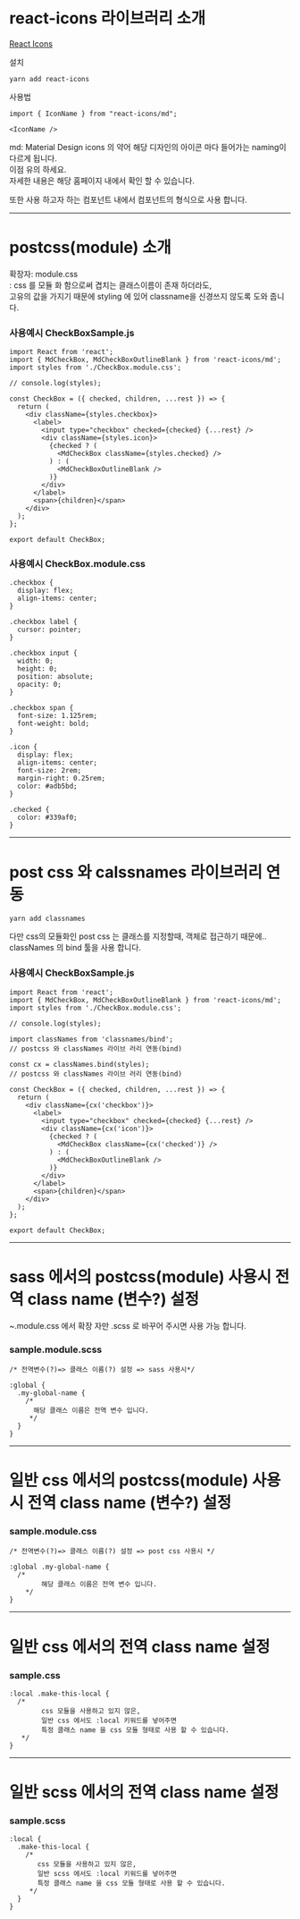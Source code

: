 # react-icons 라이브러리 소개

[React Icons](https://react-icons.github.io/react-icons/)

설치

```
yarn add react-icons
```

사용법

```
import { IconName } from "react-icons/md";

<IconName />
```

md: Material Design icons 의 약어
해당 디자인의 아이콘 마다 들어가는 naming이 다르게 됩니다.  
이점 유의 하세요.  
자세한 내용은 해당 홈페이지 내에서 확인 할 수 있습니다.

또한 사용 하고자 하는 컴포넌트 내에서 컴포넌트의 형식으로 사용 합니다.

---

# postcss(module) 소개

확장자: module.css  
: css 를 모듈 화 함으로써 겹치는 클래스이름이 존재 하더라도,  
고유의 값을 가지기 때문에 styling 에 있어 classname을 신경쓰지 않도록 도와 줍니다.

### 사용예시 CheckBoxSample.js

```
import React from 'react';
import { MdCheckBox, MdCheckBoxOutlineBlank } from 'react-icons/md';
import styles from './CheckBox.module.css';

// console.log(styles);

const CheckBox = ({ checked, children, ...rest }) => {
  return (
    <div className={styles.checkbox}>
      <label>
        <input type="checkbox" checked={checked} {...rest} />
        <div className={styles.icon}>
          {checked ? (
            <MdCheckBox className={styles.checked} />
          ) : (
            <MdCheckBoxOutlineBlank />
          )}
        </div>
      </label>
      <span>{children}</span>
    </div>
  );
};

export default CheckBox;
```

### 사용예시 CheckBox.module.css

```
.checkbox {
  display: flex;
  align-items: center;
}

.checkbox label {
  cursor: pointer;
}

.checkbox input {
  width: 0;
  height: 0;
  position: absolute;
  opacity: 0;
}

.checkbox span {
  font-size: 1.125rem;
  font-weight: bold;
}

.icon {
  display: flex;
  align-items: center;
  font-size: 2rem;
  margin-right: 0.25rem;
  color: #adb5bd;
}

.checked {
  color: #339af0;
}
```

---

# post css 와 calssnames 라이브러리 연동

```
yarn add classnames
```

다만 css의 모듈화인 post css 는 클래스를 지정할때, 객체로 접근하기 때문에..  
classNames 의 bind 툴을 사용 합니다.

### 사용예시 CheckBoxSample.js

```
import React from 'react';
import { MdCheckBox, MdCheckBoxOutlineBlank } from 'react-icons/md';
import styles from './CheckBox.module.css';

// console.log(styles);

import classNames from 'classnames/bind';
// postcss 와 classNames 라이브 러리 연동(bind)

const cx = classNames.bind(styles);
// postcss 와 classNames 라이브 러리 연동(bind)

const CheckBox = ({ checked, children, ...rest }) => {
  return (
    <div className={cx('checkbox')}>
      <label>
        <input type="checkbox" checked={checked} {...rest} />
        <div className={cx('icon')}>
          {checked ? (
            <MdCheckBox className={cx('checked')} />
          ) : (
            <MdCheckBoxOutlineBlank />
          )}
        </div>
      </label>
      <span>{children}</span>
    </div>
  );
};

export default CheckBox;
```

---

# sass 에서의 postcss(module) 사용시 전역 class name (변수?) 설정

~.module.css 에서 확장 자만 .scss 로 바꾸어 주시면 사용 가능 합니다.

### sample.module.scss

```
/* 전역변수(?)=> 클래스 이름(?) 설정 => sass 사용시*/

:global {
  .my-global-name {
    /*
      해당 클래스 이름은 전역 변수 입니다.
     */
  }
}
```

---

# 일반 css 에서의 postcss(module) 사용시 전역 class name (변수?) 설정

### sample.module.css

```
/* 전역변수(?)=> 클래스 이름(?) 설정 => post css 사용시 */

:global .my-global-name {
  /*
        해당 클래스 이름은 전역 변수 입니다.
    */
}
```

---

# 일반 css 에서의 전역 class name 설정

### sample.css

```
:local .make-this-local {
  /*
        css 모듈을 사용하고 있지 않은,
        일반 css 에서도 :local 키워드를 넣어주면
        특정 클래스 name 을 css 모듈 형태로 사용 할 수 있습니다.
   */
}
```

---

# 일반 scss 에서의 전역 class name 설정

### sample.scss

```
:local {
  .make-this-local {
    /*
       css 모듈을 사용하고 있지 않은,
       일반 scss 에서도 :local 키워드를 넣어주면
       특정 클래스 name 을 css 모듈 형태로 사용 할 수 있습니다.
     */
  }
}
```
